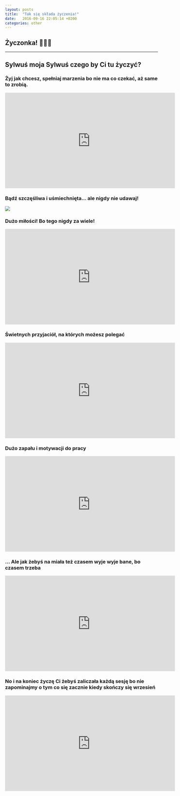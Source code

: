 ```yaml
---
layout: posts
title:  "Tak się składa życzenia!"
date:   2016-09-16 22:05:14 +0200
categories: other
---
```

## Życzonka! 🎉🎉🎉
---

## Sylwuś moja Sylwuś czego by Ci tu życzyć? 

### Żyj jak chcesz, spełniaj marzenia bo nie ma co czekać, aż same to zrobią. 

<iframe width="560" height="315" src="https://www.youtube.com/embed/qeMFqkcPYcg" frameborder="0" allowfullscreen></iframe>

### Bądź szczęśliwa i uśmiechnięta... ale nigdy nie udawaj! 

![ ](http://66.media.tumblr.com/tumblr_m9vtezILce1r2iv0wo1_500.gif)

### Dużo miłości! Bo tego nigdy za wiele! 

<iframe width="560" height="315" src="https://www.youtube.com/embed/_aJqP9kYIPk" frameborder="0" allowfullscreen></iframe>

### Świetnych przyjaciół, na których możesz polegać 

<iframe width="560" height="315" src="https://www.youtube.com/embed/SCQGnVrTsAM" frameborder="0" allowfullscreen></iframe>

### Dużo zapału i motywacji do pracy 

<iframe width="560" height="315" src="https://www.youtube.com/embed/HL1UzIK-flA" frameborder="0" allowfullscreen></iframe>

### ... Ale jak żebyś na miała też czasem wyje wyje bane, bo czasem trzeba

<iframe width="560" height="315" src="https://www.youtube.com/embed/XL8xaUYqhNA" frameborder="0" allowfullscreen></iframe>

### No i na koniec życzę Ci żebyś zaliczała każdą sesję bo nie zapominajmy o tym co się zacznie kiedy skończy się wrzesień

<iframe width="560" height="315" src="https://www.youtube.com/embed/rdpBZ5_b48g" frameborder="0" allowfullscreen></iframe>


